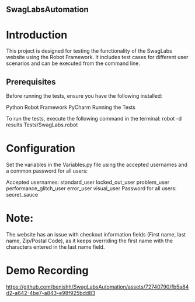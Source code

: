## SwagLabsAutomation

# Introduction
This project is designed for testing the functionality of the SwagLabs website using the Robot Framework. It includes test cases for different user scenarios and can be executed from the command line.

## Prerequisites
Before running the tests, ensure you have the following installed:

Python
Robot Framework
PyCharm 
Running the Tests

To run the tests, execute the following command in the terminal:
robot -d results Tests/SwagLabs.robot

# Configuration
Set the variables in the Variables.py file using the accepted usernames and a common password for all users:

Accepted usernames:
standard_user
locked_out_user
problem_user
performance_glitch_user
error_user
visual_user
Password for all users: secret_sauce

# Note:
The website has an issue with checkout information fields (First name, last name, Zip/Postal Code), as it keeps overriding the first name with the characters entered in the last name field.

# Demo Recording

https://github.com/benishh/SwagLabsAutomation/assets/72740790/fb5a84d2-a642-4be7-a843-e98f925bdd83



